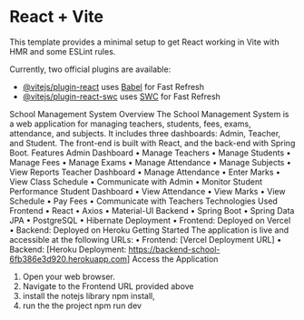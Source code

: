 # React + Vite

This template provides a minimal setup to get React working in Vite with HMR and some ESLint rules.

Currently, two official plugins are available:

- [@vitejs/plugin-react](https://github.com/vitejs/vite-plugin-react/blob/main/packages/plugin-react/README.md) uses [Babel](https://babeljs.io/) for Fast Refresh
- [@vitejs/plugin-react-swc](https://github.com/vitejs/vite-plugin-react-swc) uses [SWC](https://swc.rs/) for Fast Refresh


School Management System
Overview
The School Management System is a web application for managing teachers, students, fees, exams, attendance, and subjects. It includes three dashboards: Admin, Teacher, and Student. The front-end is built with React, and the back-end with Spring Boot.
Features
Admin Dashboard
•	Manage Teachers
•	Manage Students
•	Manage Fees
•	Manage Exams
•	Manage Attendance
•	Manage Subjects
•	View Reports
Teacher Dashboard
•	Manage Attendance
•	Enter Marks
•	View Class Schedule
•	Communicate with Admin
•	Monitor Student Performance
Student Dashboard
•	View Attendance
•	View Marks
•	View Schedule
•	Pay Fees
•	Communicate with Teachers
Technologies Used
Frontend
•	React
•	Axios
•	Material-UI
Backend
•	Spring Boot
•	Spring Data JPA
•	PostgreSQL
•	Hibernate
Deployment
•	Frontend: Deployed on Vercel
•	Backend: Deployed on Heroku
Getting Started
The application is live and accessible at the following URLs:
•	Frontend: [Vercel Deployment URL]
•	Backend: [Heroku Deployment: https://backend-school-6fb386e3d920.herokuapp.com]
Access the Application
1.	Open your web browser.
2.	Navigate to the Frontend URL provided above
3.  install the notejs library npm install,
4. run the the project npm run dev 


